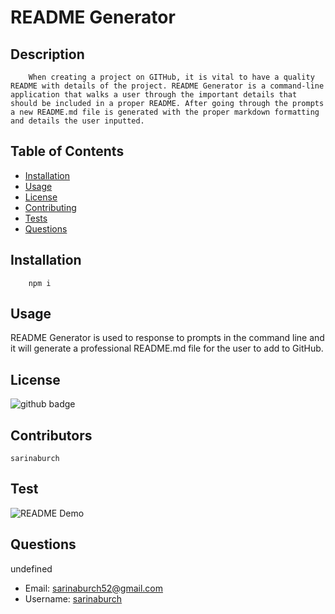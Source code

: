 # README Generator

## Description 
        When creating a project on GITHub, it is vital to have a quality README with details of the project. README Generator is a command-line application that walks a user through the important details that should be included in a proper README. After going through the prompts a new README.md file is generated with the proper markdown formatting and details the user inputted. 

## Table of Contents
* [Installation](answers.installation)
* [Usage](answers.usage)
* [License](answers.license)
* [Contributing](answers.contribution)
* [Tests](answers.test)
* [Questions](answers.questions)

## Installation
        npm i
    
## Usage
README Generator is used to response to prompts in the command line and it will generate a professional README.md file for the user to add to GitHub.

## License
![github badge](https://img.shields.io/badge/None.license-green)
     
## Contributors
    sarinaburch
      
## Test
![README Demo](Assets/Demo.gif)

## Questions
undefined
* Email: [sarinaburch52@gmail.com](sarinaburch52@gmail.com)
* Username: [sarinaburch](https://github.com/sarinaburch)
